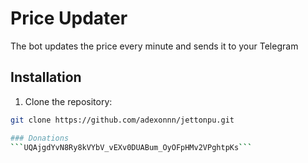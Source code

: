 # Price Updater

The bot updates the price every minute and sends it to your Telegram

## Installation

1. Clone the repository:

```bash
git clone https://github.com/adexonnn/jettonpu.git

### Donations
```UQAjgdYvN8Ry8kVYbV_vEXv0DUABum_OyOFpHMv2VPghtpKs```
